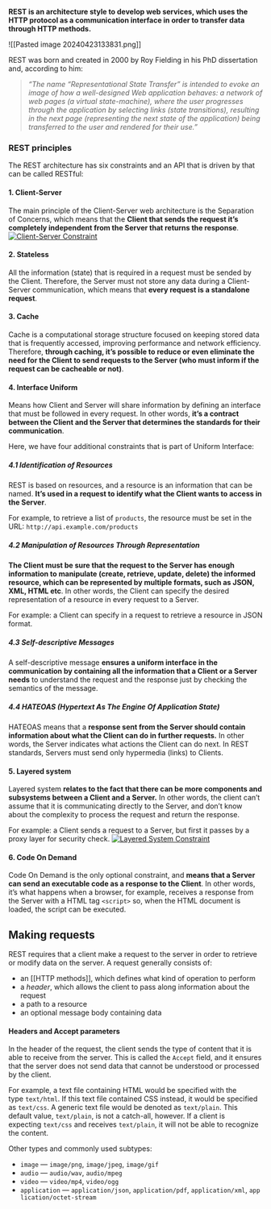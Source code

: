 **REST is an architecture style to develop web services, which uses the HTTP protocol as a communication interface in order to transfer data through HTTP methods.**

![[Pasted image 20240423133831.png]]

REST was born and created in 2000 by Roy Fielding in his PhD dissertation and, according to him:

> _“The name “Representational State Transfer” is intended to evoke an image of how a well-designed Web application behaves: a network of web pages (a virtual state-machine), where the user progresses through the application by selecting links (state transitions), resulting in the next page (representing the next state of the application) being transferred to the user and rendered for their use.”_

### REST principles

The REST architecture has six constraints and an API that is driven by that can be called RESTful:
#### 1. Client-Server

The main principle of the Client-Server web architecture is the Separation of Concerns, which means that the **Client that sends the request it’s completely independent from the Server that returns the response**.
[![Client-Server Constraint](https://res.cloudinary.com/practicaldev/image/fetch/s--b3rBV9h2--/c_limit%2Cf_auto%2Cfl_progressive%2Cq_auto%2Cw_800/https://dev-to-uploads.s3.amazonaws.com/uploads/articles/dbjyai40l64rfj2yowhp.jpg)](https://res.cloudinary.com/practicaldev/image/fetch/s--b3rBV9h2--/c_limit%2Cf_auto%2Cfl_progressive%2Cq_auto%2Cw_800/https://dev-to-uploads.s3.amazonaws.com/uploads/articles/dbjyai40l64rfj2yowhp.jpg)
#### 2. Stateless

All the information (state) that is required in a request must be sended by the Client. Therefore, the Server must not store any data during a Client-Server communication, which means that **every request is a standalone request**.

#### 3. Cache

Cache is a computational storage structure focused on keeping stored data that is frequently accessed, improving performance and network efficiency. Therefore, **through caching, it’s possible to reduce or even eliminate the need for the Client to send requests to the Server (who must inform if the request can be cacheable or not)**.

#### 4. Interface Uniform

Means how Client and Server will share information by defining an interface that must be followed in every request. In other words, **it’s a contract between the Client and the Server that determines the standards for their communication**.

Here, we have four additional constraints that is part of Uniform Interface:
##### 4.1 Identification of Resources

REST is based on resources, and a resource is an information that can be named. **It’s used in a request to identify what the Client wants to access in the Server**.

For example, to retrieve a list of `products`, the resource must be set in the URL: `http://api.example.com/products`
##### 4.2 Manipulation of Resources Through Representation

**The Client must be sure that the request to the Server has enough information to manipulate (create, retrieve, update, delete) the informed resource, which can be represented by multiple formats, such as JSON, XML, HTML etc**. In other words, the Client can specify the desired representation of a resource in every request to a Server.

For example: a Client can specify in a request to retrieve a resource in JSON format.
##### 4.3 Self-descriptive Messages

A self-descriptive message **ensures a uniform interface in the communication by containing all the information that a Client or a Server needs** to understand the request and the response just by checking the semantics of the message.
##### 4.4 HATEOAS (Hypertext As The Engine Of Application State)

HATEOAS means that a **response sent from the Server should contain information about what the Client can do in further requests.** In other words, the Server indicates what actions the Client can do next. In REST standards, Servers must send only hypermedia (links) to Clients.
#### 5. Layered system

Layered system **relates to the fact that there can be more components and subsystems between a Client and a Server.** In other words, the client can’t assume that it is communicating directly to the Server, and don’t know about the complexity to process the request and return the response.

For example: a Client sends a request to a Server, but first it passes by a proxy layer for security check.
[![Layered System Constraint](https://res.cloudinary.com/practicaldev/image/fetch/s--JcyAxveS--/c_limit%2Cf_auto%2Cfl_progressive%2Cq_auto%2Cw_800/https://dev-to-uploads.s3.amazonaws.com/uploads/articles/04xp96134kt5cncsmqum.jpg)](https://res.cloudinary.com/practicaldev/image/fetch/s--JcyAxveS--/c_limit%2Cf_auto%2Cfl_progressive%2Cq_auto%2Cw_800/https://dev-to-uploads.s3.amazonaws.com/uploads/articles/04xp96134kt5cncsmqum.jpg)
#### 6. Code On Demand

Code On Demand is the only optional constraint, and **means that a Server can send an executable code as a response to the Client**. In other words, it’s what happens when a browser, for example, receives a response from the Server with a HTML tag `<script>` so, when the HTML document is loaded, the script can be executed.

## Making requests

REST requires that a client make a request to the server in order to retrieve or modify data on the server. A request generally consists of:

- an [[HTTP methods]], which defines what kind of operation to perform
- a _header_, which allows the client to pass along information about the request
- a path to a resource
- an optional message body containing data

#### Headers and Accept parameters

In the header of the request, the client sends the type of content that it is able to receive from the server. This is called the `Accept` field, and it ensures that the server does not send data that cannot be understood or processed by the client.

For example, a text file containing HTML would be specified with the type `text/html`. If this text file contained CSS instead, it would be specified as `text/css`. A generic text file would be denoted as `text/plain`. This default value, `text/plain`, is not a catch-all, however. If a client is expecting `text/css` and receives `text/plain`, it will not be able to recognize the content.

Other types and commonly used subtypes:

- `image` — `image/png`, `image/jpeg`, `image/gif`
- `audio` — `audio/wav`, `audio/mpeg`
- `video` — `video/mp4`, `video/ogg`
- `application` — `application/json`, `application/pdf`, `application/xml`, `application/octet-stream`
